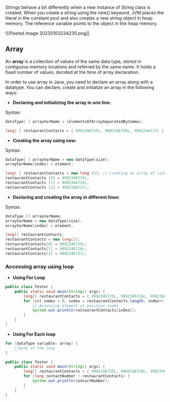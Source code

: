 Strings behave a bit differently when a new instance of String class is created. When you create a string using the new() keyword, JVM places the literal in the constant pool and also creates a new string object in heap memory. The reference variable points to the object in the heap memory.

![[Pasted image 20230103234230.png]]

## Array

An **array** is a collection of values of the same data type, stored in contiguous memory locations and referred by the same name. It holds a fixed number of values, decided at the time of array declaration.

In order to use array in Java, you need to declare an array along with a datatype. You can declare, create and initialize an array in the following ways:

-   **Declaring and initializing the array in one line:**

Syntax:
```java
dataType[ ] arrayVarName = {elementsOfArraySeparatedByComma};
```

```java
long[ ] restaurantContacts = { 9992346725L, 9992346726L, 9992346727L };
```

-   **Creating the array using new:** 
    

Syntax:

```java
dataType[ ] arrayVarName = new dataType[size];
arrayVarName[index] = element;

```

```java
long[ ] restaurantContacts = new long [3]; // Creating an array of size 3 of long datatype
restaurantContacts [0] = 9992346725L;
restaurantContacts [1] = 9992346726L;
restaurantContacts [2] = 9992346727L;

```


-   **Declaring and creating the array in different lines:** 

Syntax:

```java
dataType [] arrayVarName;
arrayVarName = new dataType[size];
arrayVarName[index] = element;

```

```java
long[] restaurantContacts;
restaurantContacts = new long[3];
restaurantContacts[0] = 9992346725L;
restaurantContacts[1] = 9992346726L;
restaurantContacts[2] = 9992346727L;

```
### Accessing array using loop

- **Using For Loop**
```java
public class Tester {
	public static void main(String[] args) {
		long[] restaurantContacts = { 9992346725L, 9992346726L, 9992346727L };
		for (int index = 0; index < restaurantContacts.length; index++) {
			// Accessing element at position index
			System.out.println(restaurantContacts[index]);
		}
	}
}

```

- **Using For Each loop**

```java
for (dataType variable: array) { 
	//body of the loop 
} 
```

```java
public class Tester {
	public static void main(String[] args) {
		long[] restaurantContacts = { 9992346725L, 9992346726L, 9992346727L };
		for (long contactNumber : restaurantContacts) {
			System.out.println(contactNumber);
		}
	}
}
```